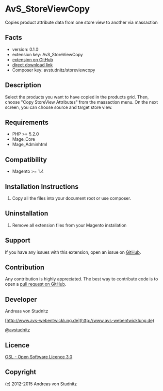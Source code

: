 AvS_StoreViewCopy
=====================
Copies product attribute data from one store view to another via massaction

Facts
-----
- version: 0.1.0
- extension key: AvS_StoreViewCopy
- [extension on GitHub](https://github.com/avstudnitz/StoreViewCopy)
- [direct download link](https://github.com/avstudnitz/StoreViewCopy/archive/master.tar.gz)
- Composer key: avstudnitz/storeviewcopy

Description
-----------
Select the products you want to have copied in the products grid. Then, choose "Copy StoreView Attributes" from the massaction
menu. On the next screen, you can choose source and target store view.

Requirements
------------
- PHP >= 5.2.0
- Mage_Core
- Mage_Adminhtml

Compatibility
-------------
- Magento >= 1.4

Installation Instructions
-------------------------
1. Copy all the files into your document root or use composer.

Uninstallation
--------------
1. Remove all extension files from your Magento installation

Support
-------
If you have any issues with this extension, open an issue on [GitHub](https://github.com/avstudnitz/StoreViewCopy/issues).

Contribution
------------
Any contribution is highly appreciated. The best way to contribute code is to open a [pull request on GitHub](https://help.github.com/articles/using-pull-requests).

Developer
---------
Andreas von Studnitz

[http://www.avs-webentwicklung.de](http://www.avs-webentwicklung.de)

[@avstudnitz](https://twitter.com/avstudnitz)

Licence
-------
[OSL - Open Software Licence 3.0](http://opensource.org/licenses/osl-3.0.php)

Copyright
---------
(c) 2012-2015 Andreas von Studnitz

